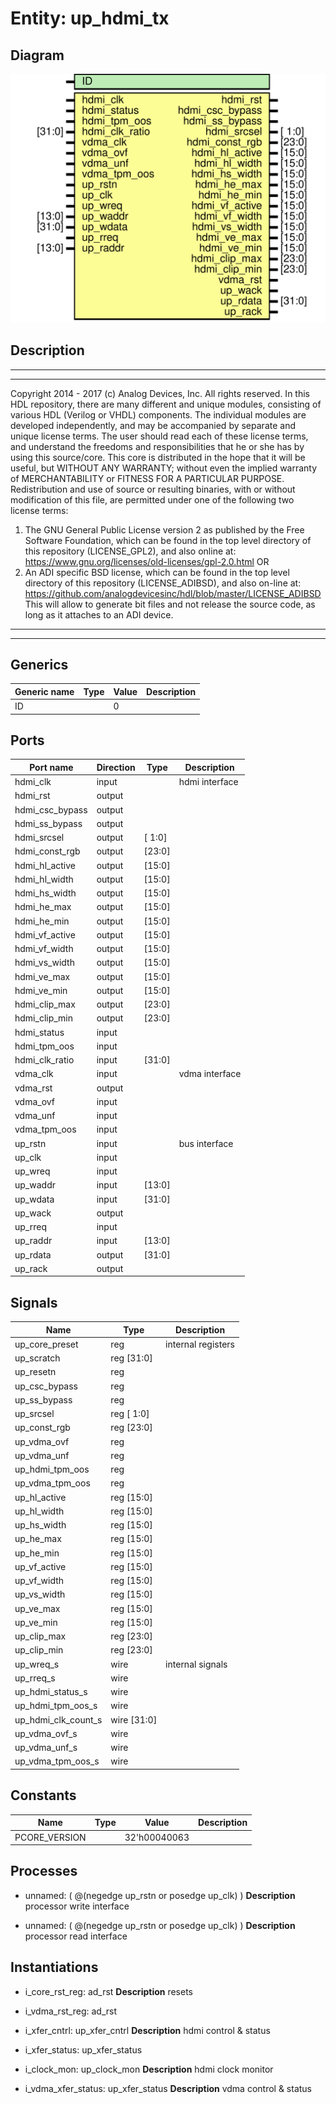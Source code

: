 # Entity: up_hdmi_tx

## Diagram

![Diagram](up_hdmi_tx.svg "Diagram")
## Description

***************************************************************************
 ***************************************************************************
 Copyright 2014 - 2017 (c) Analog Devices, Inc. All rights reserved.
 In this HDL repository, there are many different and unique modules, consisting
 of various HDL (Verilog or VHDL) components. The individual modules are
 developed independently, and may be accompanied by separate and unique license
 terms.
 The user should read each of these license terms, and understand the
 freedoms and responsibilities that he or she has by using this source/core.
 This core is distributed in the hope that it will be useful, but WITHOUT ANY
 WARRANTY; without even the implied warranty of MERCHANTABILITY or FITNESS FOR
 A PARTICULAR PURPOSE.
 Redistribution and use of source or resulting binaries, with or without modification
 of this file, are permitted under one of the following two license terms:
   1. The GNU General Public License version 2 as published by the
      Free Software Foundation, which can be found in the top level directory
      of this repository (LICENSE_GPL2), and also online at:
      <https://www.gnu.org/licenses/old-licenses/gpl-2.0.html>
 OR
   2. An ADI specific BSD license, which can be found in the top level directory
      of this repository (LICENSE_ADIBSD), and also on-line at:
      https://github.com/analogdevicesinc/hdl/blob/master/LICENSE_ADIBSD
      This will allow to generate bit files and not release the source code,
      as long as it attaches to an ADI device.
 ***************************************************************************
 ***************************************************************************
 
## Generics

| Generic name | Type | Value | Description |
| ------------ | ---- | ----- | ----------- |
| ID           |      | 0     |             |
## Ports

| Port name       | Direction | Type   | Description    |
| --------------- | --------- | ------ | -------------- |
| hdmi_clk        | input     |        | hdmi interface |
| hdmi_rst        | output    |        |                |
| hdmi_csc_bypass | output    |        |                |
| hdmi_ss_bypass  | output    |        |                |
| hdmi_srcsel     | output    | [ 1:0] |                |
| hdmi_const_rgb  | output    | [23:0] |                |
| hdmi_hl_active  | output    | [15:0] |                |
| hdmi_hl_width   | output    | [15:0] |                |
| hdmi_hs_width   | output    | [15:0] |                |
| hdmi_he_max     | output    | [15:0] |                |
| hdmi_he_min     | output    | [15:0] |                |
| hdmi_vf_active  | output    | [15:0] |                |
| hdmi_vf_width   | output    | [15:0] |                |
| hdmi_vs_width   | output    | [15:0] |                |
| hdmi_ve_max     | output    | [15:0] |                |
| hdmi_ve_min     | output    | [15:0] |                |
| hdmi_clip_max   | output    | [23:0] |                |
| hdmi_clip_min   | output    | [23:0] |                |
| hdmi_status     | input     |        |                |
| hdmi_tpm_oos    | input     |        |                |
| hdmi_clk_ratio  | input     | [31:0] |                |
| vdma_clk        | input     |        | vdma interface |
| vdma_rst        | output    |        |                |
| vdma_ovf        | input     |        |                |
| vdma_unf        | input     |        |                |
| vdma_tpm_oos    | input     |        |                |
| up_rstn         | input     |        | bus interface  |
| up_clk          | input     |        |                |
| up_wreq         | input     |        |                |
| up_waddr        | input     | [13:0] |                |
| up_wdata        | input     | [31:0] |                |
| up_wack         | output    |        |                |
| up_rreq         | input     |        |                |
| up_raddr        | input     | [13:0] |                |
| up_rdata        | output    | [31:0] |                |
| up_rack         | output    |        |                |
## Signals

| Name                | Type           | Description         |
| ------------------- | -------------- | ------------------- |
| up_core_preset      | reg            | internal registers  |
| up_scratch          | reg     [31:0] |                     |
| up_resetn           | reg            |                     |
| up_csc_bypass       | reg            |                     |
| up_ss_bypass        | reg            |                     |
| up_srcsel           | reg     [ 1:0] |                     |
| up_const_rgb        | reg     [23:0] |                     |
| up_vdma_ovf         | reg            |                     |
| up_vdma_unf         | reg            |                     |
| up_hdmi_tpm_oos     | reg            |                     |
| up_vdma_tpm_oos     | reg            |                     |
| up_hl_active        | reg     [15:0] |                     |
| up_hl_width         | reg     [15:0] |                     |
| up_hs_width         | reg     [15:0] |                     |
| up_he_max           | reg     [15:0] |                     |
| up_he_min           | reg     [15:0] |                     |
| up_vf_active        | reg     [15:0] |                     |
| up_vf_width         | reg     [15:0] |                     |
| up_vs_width         | reg     [15:0] |                     |
| up_ve_max           | reg     [15:0] |                     |
| up_ve_min           | reg     [15:0] |                     |
| up_clip_max         | reg     [23:0] |                     |
| up_clip_min         | reg     [23:0] |                     |
| up_wreq_s           | wire           | internal signals    |
| up_rreq_s           | wire           |                     |
| up_hdmi_status_s    | wire           |                     |
| up_hdmi_tpm_oos_s   | wire           |                     |
| up_hdmi_clk_count_s | wire [31:0]    |                     |
| up_vdma_ovf_s       | wire           |                     |
| up_vdma_unf_s       | wire           |                     |
| up_vdma_tpm_oos_s   | wire           |                     |
## Constants

| Name          | Type | Value        | Description |
| ------------- | ---- | ------------ | ----------- |
| PCORE_VERSION |      | 32'h00040063 |             |
## Processes
- unnamed: ( @(negedge up_rstn or posedge up_clk) )
**Description**
processor write interface

- unnamed: ( @(negedge up_rstn or posedge up_clk) )
**Description**
processor read interface

## Instantiations

- i_core_rst_reg: ad_rst
**Description**
resets

- i_vdma_rst_reg: ad_rst
- i_xfer_cntrl: up_xfer_cntrl
**Description**
hdmi control & status

- i_xfer_status: up_xfer_status
- i_clock_mon: up_clock_mon
**Description**
hdmi clock monitor

- i_vdma_xfer_status: up_xfer_status
**Description**
vdma control & status

